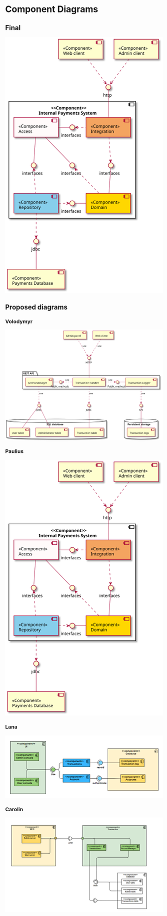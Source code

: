 # Component Diagrams

## Final

![](component.svg)

## Proposed diagrams

### Volodymyr

![](component_volodymyr.svg)

### Paulius

![](component_paulius.svg)

### Lana

![](component_lana.png)

### Carolin

![](component_carolin.png)
